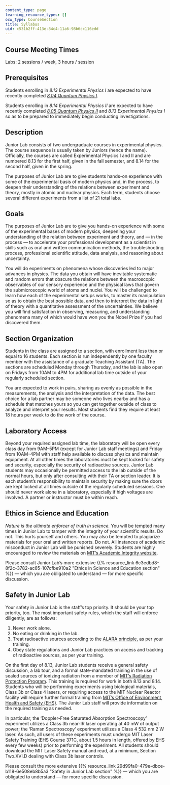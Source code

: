```yaml
---
content_type: page
learning_resource_types: []
ocw_type: CourseSection
title: Syllabus
uid: c531b2ff-413e-84c4-11a6-98b6cc116edd
---
```


Course Meeting Times
--------------------

Labs: 2 sessions / week, 3 hours / session

Prerequisites
-------------

Students enrolling in _8.13 Experimental Physics I_ are expected to have recently completed [_8.04_ _Quantum Physics I_](/courses/8-04-quantum-physics-i-spring-2016).

Students enrolling in _8.14 Experimental Physics II_ are expected to have recently completed [_8.05_ _Quantum Physics II_](/courses/8-05-quantum-physics-ii-fall-2013) and _8.13 Experimental Physics I_ so as to be prepared to immediately begin conducting investigations. 

Description
-----------

Junior Lab consists of two undergraduate courses in experimental physics. The course sequence is usually taken by Juniors (hence the name). Officially, the courses are called Experimental Physics I and II and are numbered 8.13 for the first half, given in the fall semester, and 8.14 for the second half, given in the spring.

The purposes of Junior Lab are to give students hands-on experience with some of the experimental basis of modern physics and, in the process, to deepen their understanding of the relations between experiment and theory, mostly in atomic and nuclear physics. Each term, students choose several different experiments from a list of 21 total labs.

Goals
-----

The purposes of Junior Lab are to give you hands-on experience with some of the experimental bases of modern physics, deepening your understanding of the relation between experiment and theory, and — in the process — to accelerate your professional development as a scientist in skills such as oral and written communication methods, the troubleshooting process, professional scientific attitude, data analysis, and reasoning about uncertainty.

You will do experiments on phenomena whose discoveries led to major advances in physics. The data you obtain will have inevitable systematic and random errors that obscure the relations between the macroscopic observables of our sensory experience and the physical laws that govern the submicroscopic world of atoms and nuclei. You will be challenged to learn how each of the experimental setups works, to master its manipulation so as to obtain the best possible data, and then to interpret the data in light of theory with a quantitative assessment of the uncertainties. We believe you will find satisfaction in observing, measuring, and understanding phenomena many of which would have won you the Nobel Prize if you had discovered them.

Section Organization
--------------------

Students in the class are assigned to a section, with enrollment less than or equal to 16 students. Each section is run independently by one faculty member with the assistance of a graduate Teaching Assistant (TA). The sections are scheduled Monday through Thursday, and the lab is also open on Fridays from 10AM to 4PM for additional lab time outside of your regularly scheduled section.

You are expected to work in pairs, sharing as evenly as possible in the measurements, the analysis and the interpretation of the data. The best choice for a lab partner may be someone who lives nearby and has a schedule that matches yours so you can get together outside of class to analyze and interpret your results. Most students find they require at least 18 hours per week to do the work of the course.

Laboratory Access
-----------------

Beyond your required assigned lab time, the laboratory will be open every class day from 9AM–5PM (except for Junior Lab staff meetings) and Friday from 10AM–4PM with staff help available to discuss physics and maintain equipment. At all other times the laboratories must be kept locked for safety and security, especially the security of radioactive sources. Junior Lab students may occasionally be permitted access to the lab outside of the normal hours, but only after consulting with their TA or section leader. It is each student’s responsibility to maintain security by making sure the doors are kept locked at all times outside of the regularly scheduled sessions. One should never work alone in a laboratory, especially if high voltages are involved. A partner or instructor must be within reach.

Ethics in Science and Education
-------------------------------

_Nature is the ultimate enforcer of truth in science._ You will be tempted many times in Junior Lab to tamper with the integrity of your scientific results. Do not. This hurts yourself and others. You may also be tempted to plagiarize materials for your oral and written reports. Do not. All instances of academic misconduct in Junior Lab will be punished severely. Students are highly encouraged to review the materials on [MIT’s Academic Integrity website](http://integrity.mit.edu/).

Please consult Junior Lab’s more extensive {{% resource_link 6c3edbd8-8f2c-3782-ac65-107cfbe910a2 "Ethics in Science and Education section" %}} — which you are obligated to understand — for more specific discussion.

Safety in Junior Lab
--------------------

Your safety in Junior Lab is the staff’s top priority. It should be your top priority, too. The most important safety rules, which the staff will enforce diligently, are as follows:

1.  Never work alone.
2.  No eating or drinking in the lab.
3.  Treat radioactive sources according to the [ALARA principle](https://www.nrc.gov/reading-rm/basic-ref/glossary/alara.html), as per your training.
4.  Obey state regulations and Junior Lab practices on access and tracking of radioactive sources, as per your training.

On the first day of 8.13, Junior Lab students receive a general safety discussion, a lab tour, and a formal state-mandated training in the use of sealed sources of ionizing radiation from a member of [MIT’s Radiation Protection Program](https://ehs-apps.mit.edu/site/radiation-protection/about-radiation-protection-program). This training is required for work in both 8.13 and 8.14. Students who will be performing experiments using biological materials, Class 3b or Class 4 lasers, or requiring access to the MIT Nuclear Reactor facility will require further formal training from [MIT’s Office of Environment, Health and Safety (EHS)](https://ehs.mit.edu/site/). The Junior Lab staff will provide information on the required training as needed.

In particular, the ‘Doppler-Free Saturated Absorption Spectroscopy’ experiment utilizes a Class 3b near-IR laser operating at 40 mW of output power; the ‘Raman Spectroscopy’ experiment utilizes a Class 4 532 nm 2 W laser. As such, all users of these experiments must undergo MIT Laser Safety Training (EHS Course 371C, about 1.5 hours in length, offered by EHS every few weeks) prior to performing the experiment. All students should download the MIT Laser Safety manual and read, at a minimum, Section Two.XVI.D dealing with Class 3b laser controls.

Please consult the more extensive {{% resource_link 29d99fa0-479e-dbce-b118-6e508eb8b5a3 "Safety in Junior Lab section" %}} — which you are obligated to understand — for more specific discussion.